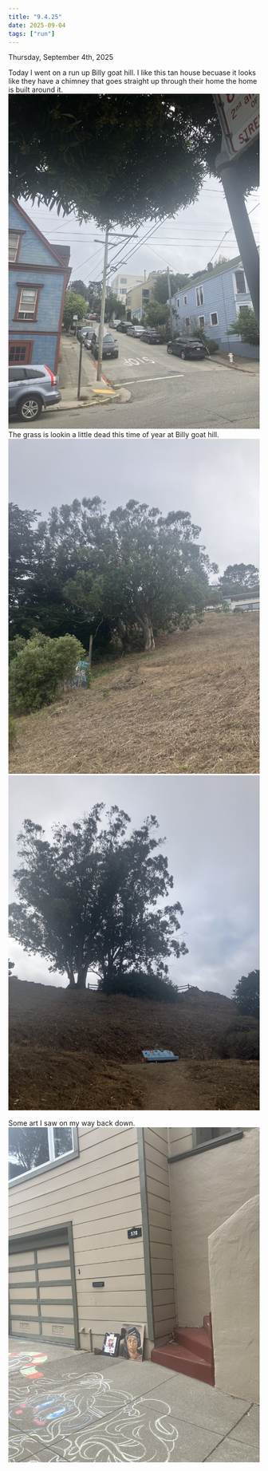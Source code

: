 ```yaml
---
title: "9.4.25"
date: 2025-09-04
tags: ["run"]
---
```

Thursday, September 4th, 2025

Today I went on a run up Billy goat hill. I like this tan house becuase it looks like they have a chimney that goes straight up through their home the home is built around it.
![Image 1](./IMG_6159.jpeg)
The grass is lookin a little dead this time of year at Billy goat hill.
![Image 3](./IMG_6161.jpeg)
![Image 4](./IMG_6162.jpeg)

Some art I saw on my way back down.
![Image 5](./IMG_6163.jpeg)

